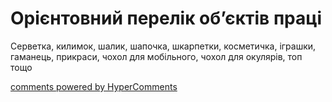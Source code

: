 <div id="hypercomments_widget" class="js-hypercomments-widget invisible"></div>

# Орієнтовний перелік об’єктів праці

Cерветка, килимок, шалик, шапочка, шкарпетки, косметичка, іграшки, гаманець, прикраси, чохол для мобільного, чохол для окулярів, топ тощо

<div class="js-hypercomments-container">
<a href="http://hypercomments.com" class="hc-link" title="comments widget">comments powered by HyperComments</a>
</div>